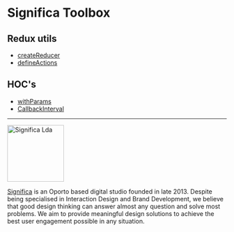 # Significa Toolbox

## Redux utils

- [createReducer](https://github.com/Significa/toolbox/tree/master/src/createReducer)
- [defineActions](https://github.com/Significa/toolbox/tree/master/src/defineActions)

## HOC's

- [withParams](https://github.com/Significa/toolbox/tree/master/src/withParams)
- [CallbackInterval](https://github.com/Significa/toolbox/tree/master/src/CallbackInterval)

---

<img width="130" alt="Significa Lda" src="https://user-images.githubusercontent.com/4838076/38634265-6545f090-3d98-11e8-8869-c5e477648fdf.png">

[Significa](https://significa.pt/) is an Oporto based digital studio founded in late 2013. Despite being specialised in Interaction Design and Brand Development, we believe that good design thinking can answer almost any question and solve most problems. We aim to provide meaningful design solutions to achieve the best user engagement possible in any situation.
